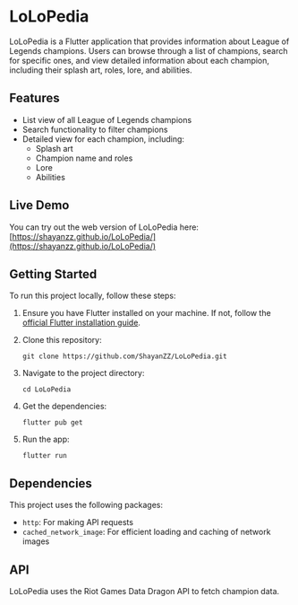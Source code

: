 # LoLoPedia

LoLoPedia is a Flutter application that provides information about League of Legends champions. Users can browse through a list of champions, search for specific ones, and view detailed information about each champion, including their splash art, roles, lore, and abilities.

## Features

- List view of all League of Legends champions
- Search functionality to filter champions
- Detailed view for each champion, including:
  - Splash art
  - Champion name and roles
  - Lore
  - Abilities

## Live Demo

You can try out the web version of LoLoPedia here: [https://shayanzz.github.io/LoLoPedia/](https://shayanzz.github.io/LoLoPedia/)

## Getting Started

To run this project locally, follow these steps:

1. Ensure you have Flutter installed on your machine. If not, follow the [official Flutter installation guide](https://flutter.dev/docs/get-started/install).

2. Clone this repository:
   ```
   git clone https://github.com/ShayanZZ/LoLoPedia.git
   ```

3. Navigate to the project directory:
   ```
   cd LoLoPedia
   ```

4. Get the dependencies:
   ```
   flutter pub get
   ```

5. Run the app:
   ```
   flutter run
   ```

## Dependencies

This project uses the following packages:

- `http`: For making API requests
- `cached_network_image`: For efficient loading and caching of network images

## API

LoLoPedia uses the Riot Games Data Dragon API to fetch champion data.
